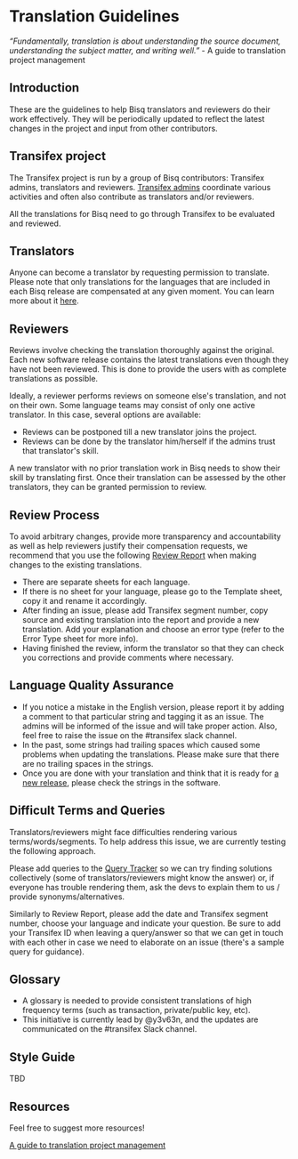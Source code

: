 # Translation Guidelines

*“Fundamentally, translation is about understanding the source document, understanding the subject matter, and writing well.”* 
                                                                                 - A guide to translation project management

## Introduction
These are the guidelines to help Bisq translators and reviewers do their work effectively. They will be periodically updated to reflect the latest changes in the project and input from other contributors.

## Transifex project
The Transifex project is run by a group of Bisq contributors: Transifex admins, translators and reviewers. [Transifex admins](transifexadmin.md) coordinate various activities and often also contribute as translators and/or reviewers.

All the translations for Bisq need to go through Transifex to be evaluated and reviewed.

## Translators
Anyone can become a translator by requesting permission to translate. Please note that only translations for the languages that are included in each Bisq release are compensated at any given moment. You can learn more about it [here](translatordocumentation.md).

## Reviewers
Reviews involve checking the translation thoroughly against the original. Each new software release contains the latest translations even though they have not been reviewed. This is done to provide the users with as complete translations as possible.

Ideally, a reviewer performs reviews on someone else's translation, and not on their own. Some language teams may consist of only one active translator. In this case, several options are available:
- Reviews can be postponed till a new translator joins the project.
- Reviews can be done by the translator him/herself if the admins trust that translator's skill.

A new translator with no prior translation work in Bisq needs to show their skill by translating first. Once their translation can be assessed by the other translators, they can be granted permission to review.

## Review Process
To avoid arbitrary changes, provide more transparency and accountability as well as help reviewers justify their compensation requests, we recommend that you use the following [Review Report](https://docs.google.com/spreadsheets/d/1Y_YygGQzuQP4iMf3I7w66nUlCnP9Px0B_3XXITupB_0/edit#gid=0) when making changes to the existing translations.
- There are separate sheets for each language.
- If there is no sheet for your language, please go to the Template sheet, copy it and rename it accordingly.
- After finding an issue, please add Transifex segment number, copy source and existing translation into the report and provide a new translation. Add your explanation and choose an error type (refer to the Error Type sheet for more info).
- Having finished the review, inform the translator so that they can check you corrections and provide comments where necessary.

## Language Quality Assurance
- If you notice a mistake in the English version, please report it by adding a comment to that particular string and tagging it as an issue. The admins will be informed of the issue and will take proper action. Also, feel free to raise the issue on the #transifex slack channel.
- In the past, some strings had trailing spaces which caused some problems when updating the translations. Please make sure that there are no trailing spaces in the strings.
- Once you are done with your translation and think that it is ready for [a new release](https://github.com/bisq-network/bisq/milestones), please check the strings in the software.

## Difficult Terms and Queries
Translators/reviewers might face difficulties rendering various terms/words/segments. To help address this issue, we are currently testing the following approach.

Please add queries to the [Query Tracker](https://docs.google.com/spreadsheets/d/1P4JMLrcRtSWkxfh9jG7AXkfdgdkEYwgttGgly-ercXc/edit#gid=0) so we can try finding solutions collectively (some of translators/reviewers might know the answer) or, if everyone has trouble rendering them, ask the devs to explain them to us / provide synonyms/alternatives. 

Similarly to Review Report, please add the date and Transifex segment number, choose your language and indicate your question. Be sure to add your Transifex ID when leaving a query/answer so that we can get in touch with each other in case we need to elaborate on an issue (there's a sample query for guidance).

## Glossary
- A glossary is needed to provide consistent translations of high frequency terms (such as transaction, private/public key, etc). 
- This initiative is currently lead by @y3v63n, and the updates are communicated on the #transifex Slack channel.

## Style Guide
TBD

## Resources
Feel free to suggest more resources!

[A guide to translation project management](https://courses.comet.ucar.edu/pluginfile.php/27060/mod_resource/content/12/GuideToTranslationManagement_V1a_02102017_final.pdf)

